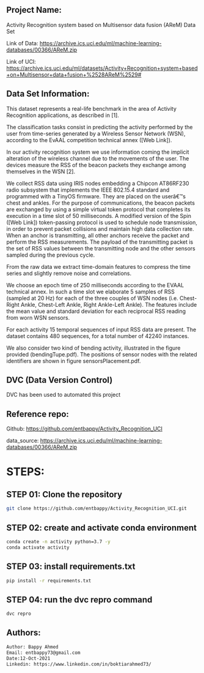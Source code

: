 ## Project Name:
Activity Recognition system based on Multisensor data fusion (AReM) Data Set 

Link of Data: https://archive.ics.uci.edu/ml/machine-learning-databases/00366/AReM.zip

Link of UCI: https://archive.ics.uci.edu/ml/datasets/Activity+Recognition+system+based+on+Multisensor+data+fusion+%2528AReM%2529#

## Data Set Information:

This dataset represents a real-life benchmark in the area of Activity Recognition applications, as described in [1].

The classification tasks consist in predicting the activity performed by the user from time-series generated by a Wireless Sensor Network (WSN), according to the EvAAL competition technical annex ([Web Link]).

In our activity recognition system we use information coming the implicit alteration of the wireless channel due to the movements of the user. The devices measure the RSS of the beacon packets they exchange among themselves in the WSN [2].

We collect RSS data using IRIS nodes embedding a Chipcon AT86RF230 radio subsystem that implements the IEEE 802.15.4 standard and programmed with a TinyOS firmware. They are placed on the userâ€™s chest and ankles. For the purpose of communications, the beacon packets are exchanged by using a simple virtual token protocol that completes its execution in a time slot of 50 milliseconds. A modified version of the Spin ([Web Link]) token-passing protocol is used to schedule node transmission, in order to prevent packet collisions and maintain high data collection rate. When an anchor is transmitting, all other anchors receive the packet and perform the RSS measurements. The payload of the transmitting packet is the set of RSS values between the transmitting node and the other sensors sampled during the previous cycle.

From the raw data we extract time-domain features to compress the time series and slightly remove noise and correlations.

We choose an epoch time of 250 milliseconds according to the EVAAL technical annex. In such a time slot we elaborate 5 samples of RSS (sampled at 20 Hz) for each of the three couples of WSN nodes (i.e. Chest-Right Ankle, Chest-Left Ankle, Right Ankle-Left Ankle). The features include the mean value and standard deviation for each reciprocal RSS reading from worn WSN sensors.

For each activity 15 temporal sequences of input RSS data are present. The dataset contains 480 sequences, for a total number of 42240 instances.

We also consider two kind of bending activity, illustrated in the figure provided (bendingTupe.pdf). The positions of sensor nodes with the related identifiers are shown in figure sensorsPlacement.pdf.

## DVC (Data Version Control)
DVC has been used to automated this project

## Reference repo:
Github: https://github.com/entbappy/Activity_Recognition_UCI

data_source: https://archive.ics.uci.edu/ml/machine-learning-databases/00366/AReM.zip

# STEPS:

## STEP 01: Clone the repository

```bash
git clone https://github.com/entbappy/Activity_Recognition_UCI.git
```

## STEP 02: create and activate conda environment

```bash
conda create -n activity python=3.7 -y
conda activate activity
```
## STEP 03: install requirements.txt
```bash
pip install -r requirements.txt
```

## STEP 04: run the dvc repro command
```bash
dvc repro
```

## Authors: 
```bash
Author: Bappy Ahmed
Email: entbappy73@gmail.com
Date:12-Oct-2021
Linkedin: https://www.linkedin.com/in/boktiarahmed73/

```


